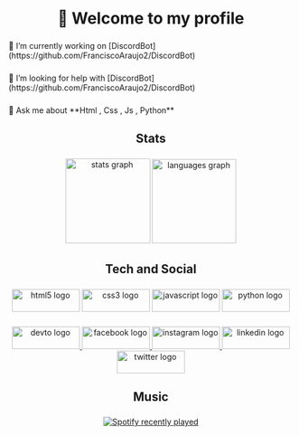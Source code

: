 <h1 align="center">👋 Welcome to my profile</h1>

###

<p align="left">🔭 I’m currently working on [DiscordBot](https://github.com/FranciscoAraujo2/DiscordBot)</p>

###

<p align="left">🤝 I’m looking for help with [DiscordBot](https://github.com/FranciscoAraujo2/DiscordBot)</p>

###

<p align="left">💬 Ask me about **Html , Css , Js , Python**</p>

###

<h2 align="center">Stats</h2>

###

<div align="center">
  <img src="https://github-readme-stats.vercel.app/api?hide_title=false&hide_rank=false&show_icons=true&include_all_commits=true&count_private=true&disable_animations=false&theme=dark&locale=en&hide_border=false&username=FranciscoAraujo2" height="150" alt="stats graph"  />
  <img src="https://github-readme-stats.vercel.app/api/top-langs?locale=en&hide_title=false&layout=compact&card_width=320&langs_count=11&theme=dark&hide_border=false&username=FranciscoAraujo2" height="149" alt="languages graph"  />
</div>

###

<h2 align="center">Tech and Social</h2>

###

<div align="center">
  <img src="https://cdn.jsdelivr.net/gh/devicons/devicon/icons/html5/html5-original.svg" height="40" width="120" alt="html5 logo"  />
  <img src="https://cdn.jsdelivr.net/gh/devicons/devicon/icons/css3/css3-original.svg" height="40" width="120" alt="css3 logo"  />
  <img src="https://cdn.jsdelivr.net/gh/devicons/devicon/icons/javascript/javascript-original.svg" height="40" width="120" alt="javascript logo"  />
  <img src="https://cdn.jsdelivr.net/gh/devicons/devicon/icons/python/python-original.svg" height="40" width="120" alt="python logo"  />
</div>

###

<div align="center">
  <a href="https://dev.to/franciscoaraujo" target="_blank">
    <img src="https://raw.githubusercontent.com/maurodesouza/profile-readme-generator/master/src/assets/icons/social/devto/default.svg" width="120" height="40" alt="devto logo"  />
  </a>
  <a href="https://www.facebook.com/profile.php?id=100028511225457" target="_blank">
    <img src="https://raw.githubusercontent.com/maurodesouza/profile-readme-generator/master/src/assets/icons/social/facebook/default.svg" width="120" height="40" alt="facebook logo"  />
  </a>
  <a href="https://www.instagram.com/francisco.araujo_2/?theme=dark" target="_blank">
    <img src="https://raw.githubusercontent.com/maurodesouza/profile-readme-generator/master/src/assets/icons/social/instagram/default.svg" width="120" height="40" alt="instagram logo"  />
  </a>
  <a href="https://www.linkedin.com/in/francisco-ara%C3%BAjo-255103241/" target="_blank">
    <img src="https://raw.githubusercontent.com/maurodesouza/profile-readme-generator/master/src/assets/icons/social/linkedin/default.svg" width="120" height="40" alt="linkedin logo"  />
  </a>
  <a href="https://twitter.com/Francisc0Araujo" target="_blank">
    <img src="https://raw.githubusercontent.com/maurodesouza/profile-readme-generator/master/src/assets/icons/social/twitter/default.svg" width="120" height="40" alt="twitter logo"  />
  </a>
</div>

###

<h2 align="center">Music</h2>

###

<div align="center">
  <a href="https://open.spotify.com/user/31qmsn653gfkmhbxe3ozstyf3puu">
    <img src="https://spotify-recently-played-readme.vercel.app/api?count=5&unique=true" alt="Spotify recently played"  />
  </a>
</div>

###
